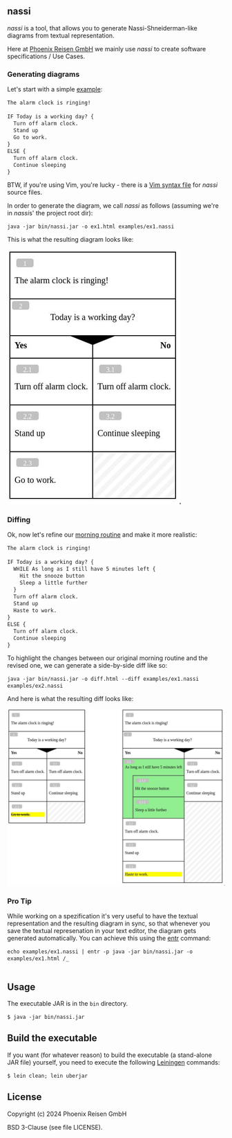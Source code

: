 ## nassi

*nassi* is a tool, that allows you to generate Nassi-Shneiderman-like diagrams from textual representation.

Here at [Phoenix Reisen GmbH](https://www.phoenixreisen.com/) we mainly use *nassi* to create software specifications / Use Cases.

### Generating diagrams

Let's start with a simple [example](/examples/ex1.nassi): 

```
The alarm clock is ringing!

IF Today is a working day? {
  Turn off alarm clock.
  Stand up
  Go to work.
}
ELSE {
  Turn off alarm clock.
  Continue sleeping
}
```

BTW, if you're using Vim, you're lucky - there is a [Vim syntax file](extra/nassi.vim) for *nassi* source files.

In order to generate the diagram, we call *nassi* as follows (assuming we're in *nassi*s' the project root dir):

```
java -jar bin/nassi.jar -o ex1.html examples/ex1.nassi
```

This is what the resulting diagram looks like:

![Morning Routine 1](./examples/ex1.jpg "Morning Routine 1")


### Diffing

Ok, now let's refine our [morning routine](example/ex2.nassi) and make it more realistic:

```
The alarm clock is ringing!

IF Today is a working day? {
  WHILE As long as I still have 5 minutes left {
    Hit the snooze button
    Sleep a little further
  }
  Turn off alarm clock.
  Stand up
  Haste to work.
}
ELSE {
  Turn off alarm clock.
  Continue sleeping
}
```

To highlight the changes between our original morning routine and the revised one, we can generate a side-by-side diff like so:

```
java -jar bin/nassi.jar -o diff.html --diff examples/ex1.nassi examples/ex2.nassi
```

And here is what the resulting diff looks like:

![Morning Routine Diff](./examples/diff_ex1_ex2.jpg "Morning Routine Diff")


### Pro Tip

While working on a spezification it's very useful to have the textual representation and the resulting diagram in sync, so that whenever you save the textual represenation in your text editor, the diagram gets generated automatically. You can achieve this using the [entr](https://github.com/eradman/entr) command:


```
echo examples/ex1.nassi | entr -p java -jar bin/nassi.jar -o examples/ex1.html /_
  
```


## Usage

The executable JAR is in the `bin` directory.

```
$ java -jar bin/nassi.jar
```


## Build the executable

If you want (for whatever reason) to build the executable (a stand-alone JAR file) yourself, you need to execute the following [Leiningen](https://leiningen.org/) commands:


```
$ lein clean; lein uberjar
```


## License

Copyright (c) 2024 Phoenix Reisen GmbH

BSD 3-Clause (see file LICENSE).
